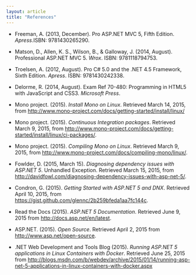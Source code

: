```yaml
---
layout: article
title: "References"
---
```


* Freeman, A. (2013, December). Pro ASP.NET MVC 5, Fifth Edition. *Apress*.ISBN: 9781430265290.

* Matson, D., Allen, K. S., Wilson, B., & Galloway, J. (2014, August).
Professional ASP.NET MVC 5. *Wrox*. ISBN: 9781118794753.

* Troelsen, A. (2012, August). Pro C# 5.0 and the .NET 4.5 Framework, Sixth
Edition. *Apress*. ISBN: 9781430242338.

* Delorme, R. (2014, August). Exam Ref 70-480: Programming in HTML5 with
JavaScript and CSS3. *Microsoft Press*.

* Mono project. (2015). *Install Mono on Linux*. Retrieved March 14, 2015, from <http://www.mono-project.com/docs/getting-started/install/linux/>

* Mono project. (2015). *Continuous Integration packages*. Retrieved March 9,
2015, from <http://www.mono-project.com/docs/getting-started/install/linux/ci-packages/>.

* Mono project. (2015). *Compiling Mono on Linux*. Retrieved March 9,
2015, from <http://www.mono-project.com/docs/compiling-mono/linux/>.

* Fowlder, D. (2015, March 15). *Diagnosing dependency issues with ASP.NET 5*.  Unhandled Exception. Retrieved March 15, 2015, from <http://davidfowl.com/diagnosing-dependency-issues-with-asp-net-5/>.

* Condron, G. (2015). *Getting Started with ASP.NET 5 and DNX*. Retrieved April
10, 2015, from <https://gist.github.com/glennc/2b259bfeda1aa7fc144c>.

* Read the Docs (2015). *ASP.NET 5 Documentation*. Retrieved June 9, 2015 from <http://docs.asp.net/en/latest>.

* ASP.NET. (2015). *Open Source*. Retrieved April 2, 2015 from <http://www.asp.net/open-source>.

* .NET Web Development and Tools Blog (2015). *Running ASP.NET 5 applications
  in Linux Containers with Docker*. Retrieved June 25, 2015 from
  <http://blogs.msdn.com/b/webdev/archive/2015/01/14/running-asp-net-5-applications-in-linux-containers-with-docker.aspx>

<!--

https://www.library.cornell.edu/research/citation/apa
https://help.github.com/articles/using-jekyll-with-pages/
https://jesusjzp.github.io/blog/2013/08/07/jekyll-environment-install/
https://help.github.com/articles/fork-a-repo/
-->
